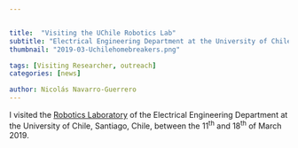 ```yaml
---


title:  "Visiting the UChile Robotics Lab"
subtitle: "Electrical Engineering Department at the University of Chile, Santiago, Chile"
thumbnail: "2019-03-Uchilehomebreakers.png"

tags: [Visiting Researcher, outreach]
categories: [news]

author: Nicolás Navarro-Guerrero
---
```


I visited the <a href="https://uchile-robotics.github.io/index.html" target="_blank">Robotics Laboratory</a> of the Electrical Engineering Department at the University of Chile, Santiago, Chile, between the 11<sup>th</sup> and 18<sup>th</sup> of March 2019.

<!--more-->

